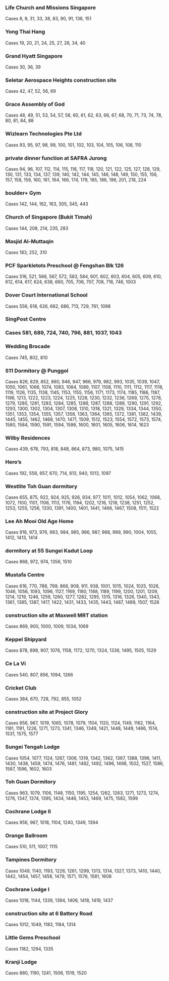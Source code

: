 ### Life Church and Missions Singapore

Cases 8, 9, 31, 33, 38, 83, 90, 91, 138, 151

### Yong Thai Hang

Cases 19, 20, 21, 24, 25, 27, 28, 34, 40

### Grand Hyatt Singapore

Cases 30, 36, 39

### Seletar Aerospace Heights construction site

Cases 42, 47, 52, 56, 69

### Grace Assembly of God

Cases 48, 49, 51, 53, 54, 57, 58, 60, 61, 62, 63, 66, 67, 68, 70, 71, 73, 74, 78, 80, 81, 84, 88

### Wizlearn Technologies Pte Ltd

Cases 93, 95, 97, 98, 99, 100, 101, 102, 103, 104, 105, 106, 108, 110

### private dinner function at SAFRA Jurong

Cases 94, 96, 107, 112, 114, 115, 116, 117, 118, 120, 121, 122, 125, 127, 128, 129, 130, 131, 133, 134, 137, 139, 140, 142, 144, 145, 146, 148, 149, 150, 155, 156, 157, 158, 159, 160, 161, 164, 166, 174, 179, 185, 186, 196, 201, 218, 224

### boulder+ Gym

Cases 142, 144, 162, 163, 305, 345, 443

### Church of Singapore (Bukit Timah)

Cases 144, 208, 214, 235, 283

### Masjid Al-Muttaqin

Cases 183, 252, 310

### PCF Sparkletots Preschool @ Fengshan Blk 126

Cases 516, 521, 566, 567, 572, 583, 584, 601, 602, 603, 604, 605, 609, 610, 612, 614, 617, 624, 638, 660, 705, 706, 707, 708, 716, 746, 1003

### Dover Court International School

Cases 556, 618, 626, 662, 686, 713, 729, 761, 1098

### SingPost Centre

### Cases 581, 689, 724, 740, 796, 881, 1037, 1043

### Wedding Brocade

Cases 745, 802, 810

### S11 Dormitory @ Punggol

Cases 826, 829, 852, 860, 946, 947, 966, 979, 982, 993, 1035, 1039, 1047, 1050, 1061, 1066, 1074, 1083, 1084, 1089, 1107, 1108, 1110, 1111, 1112, 1117, 1118, 1119, 1126, 1135, 1138, 1145, 1153, 1155, 1156, 1171, 1173, 1174, 1185, 1186, 1187, 1198, 1213, 1222, 1223, 1224, 1225, 1228, 1230, 1232, 1236, 1269, 1275, 1278, 1279, 1280, 1281, 1283, 1284, 1285, 1286, 1287, 1288, 1289, 1290, 1291, 1292, 1293, 1300, 1302, 1304, 1307, 1308, 1310, 1318, 1321, 1329, 1334, 1344, 1350, 1351, 1353, 1354, 1355, 1357, 1358, 1363, 1364, 1365, 1372, 1381, 1382, 1439, 1445, 1455, 1462, 1468, 1470, 1471, 1509, 1512, 1523, 1554, 1572, 1573, 1574, 1580, 1584, 1590, 1591, 1594, 1598, 1600, 1601, 1605, 1606, 1614, 1623

### Wilby Residences

Cases 439, 678, 793, 818, 848, 864, 873, 980, 1075, 1415

### Hero’s

Cases 192, 556, 657, 670, 714, 813, 940, 1013, 1097

### Westlite Toh Guan dormitory

Cases 655, 875, 922, 924, 925, 926, 934, 977, 1011, 1012, 1054, 1062, 1068, 1072, 1100, 1101, 1106, 1113, 1176, 1194, 1202, 1216, 1218, 1238, 1251, 1252, 1253, 1255, 1256, 1330, 1391, 1400, 1401, 1441, 1466, 1467, 1508, 1511, 1522

### Lee Ah Mooi Old Age Home

Cases 918, 973, 976, 983, 984, 985, 986, 987, 988, 989, 990, 1004, 1055, 1412, 1413, 1414

### dormitory at 55 Sungei Kadut Loop

Cases 868, 972, 974, 1356, 1510

### Mustafa Centre

Cases 616, 770, 788, 799, 866, 908, 911, 938, 1001, 1015, 1024, 1025, 1026, 1046, 1056, 1093, 1096, 1127, 1169, 1180, 1188, 1189, 1199, 1200, 1201, 1209, 1214, 1219, 1246, 1259, 1260, 1277, 1282, 1295, 1315, 1316, 1326, 1340, 1343, 1361, 1385, 1387, 1417, 1422, 1431, 1433, 1435, 1443, 1487, 1489, 1507, 1528

### construction site at Maxwell MRT station

Cases 869, 900, 1000, 1009, 1034, 1069

### Keppel Shipyard

Cases 878, 898, 907, 1076, 1158, 1172, 1270, 1324, 1336, 1495, 1505, 1529

### Ce La Vi

Cases 540, 807, 856, 1094, 1266

### Cricket Club

Cases 384, 670, 728, 792, 855, 1052

### construction site at Project Glory

Cases 956, 967, 1019, 1065, 1078, 1079, 1104, 1120, 1124, 1149, 1162, 1164, 1181, 1191, 1226, 1271, 1273, 1341, 1346, 1349, 1421, 1448, 1449, 1486, 1514, 1531, 1575, 1577

### Sungei Tengah Lodge

Cases 1054, 1077, 1124, 1267, 1306, 1319, 1342, 1362, 1367, 1388, 1396, 1411, 1430, 1438, 1459, 1474, 1476, 1481, 1482, 1492, 1496, 1498, 1502, 1527, 1586, 1587, 1596, 1602, 1603

### Toh Guan Dormitory

Cases 963, 1079, 1106, 1148, 1150, 1195, 1254, 1262, 1263, 1271, 1273, 1274, 1276, 1347, 1374, 1395, 1434, 1446, 1453, 1469, 1475, 1582, 1599

### Cochrane Lodge II

Cases 956, 967, 1018, 1104, 1240, 1349, 1394

### Orange Ballroom

Cases 510, 511, 1007, 1115

### Tampines Dormitory

Cases 1049, 1140, 1193, 1226, 1261, 1299, 1313, 1314, 1327, 1373, 1410, 1440, 1442, 1454, 1457, 1458, 1479, 1571, 1576, 1581, 1608

### Cochrane Lodge I

Cases 1018, 1144, 1339, 1394, 1406, 1418, 1419, 1437

### construction site at 6 Battery Road

Cases 1012, 1049, 1183, 1184, 1314

### Little Gems Preschool

Cases 1182, 1294, 1335

### Kranji Lodge

Cases 880, 1190, 1241, 1506, 1519, 1520
